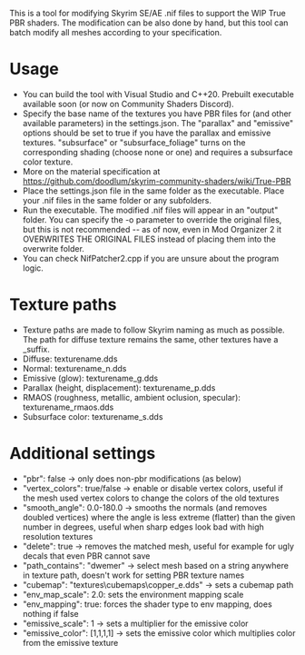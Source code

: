 This is a tool for modifying Skyrim SE/AE .nif files to support the WIP True PBR shaders. The modification can be also done by hand, but this tool can batch modify all meshes according to your specification.

# Usage
* You can build the tool with Visual Studio and C++20. Prebuilt executable available soon (or now on Community Shaders Discord).
* Specify the base name of the textures you have PBR files for (and other available parameters) in the settings.json. The "parallax" and "emissive" options should be set to true if you have the parallax and emissive textures. "subsurface" or "subsurface_foliage" turns on the corresponding shading (choose none or one) and requires a subsurface color texture.
* More on the material specification at https://github.com/doodlum/skyrim-community-shaders/wiki/True-PBR
* Place the settings.json file in the same folder as the executable. Place your .nif files in the same folder or any subfolders.
* Run the executable. The modified .nif files will appear in an "output" folder. You can specify the -o parameter to override the original files, but this is not recommended -- as of now, even in Mod Organizer 2 it OVERWRITES THE ORIGINAL FILES instead of placing them into the overwrite folder.
* You can check NifPatcher2.cpp if you are unsure about the program logic. 

# Texture paths
* Texture paths are made to follow Skyrim naming as much as possible. The path for diffuse texture remains the same, other textures have a _suffix.
* Diffuse: texturename.dds
* Normal: texturename_n.dds
* Emissive (glow): texturename_g.dds
* Parallax (height, displacement): texturename_p.dds
* RMAOS (roughness, metallic, ambient oclusion, specular): texturename_rmaos.dds
* Subsurface color: texturename_s.dds

# Additional settings
* "pbr": false -> only does non-pbr modifications (as below)
* "vertex_colors": true/false -> enable or disable vertex colors, useful if the mesh used vertex colors to change the colors of the old textures
* "smooth_angle": 0.0-180.0 -> smooths the normals (and removes doubled vertices) where the angle is less extreme (flatter) than the given number in degrees, useful when sharp edges look bad with high resolution textures
* "delete": true -> removes the matched mesh, useful for example for ugly decals that even PBR cannot save
* "path_contains": "dwemer" -> select mesh based on a string anywhere in texture path, doesn't work for setting PBR texture names
* "cubemap": "textures\\cubemaps\\copper_e.dds" -> sets a cubemap path
* "env_map_scale": 2.0: sets the environment mapping scale
* "env_mapping": true: forces the shader type to env mapping, does nothing if false
* "emissive_scale": 1 -> sets a multiplier for the emissive color
* "emissive_color": [1,1,1,1] -> sets the emissive color which multiplies color from the emissive texture
